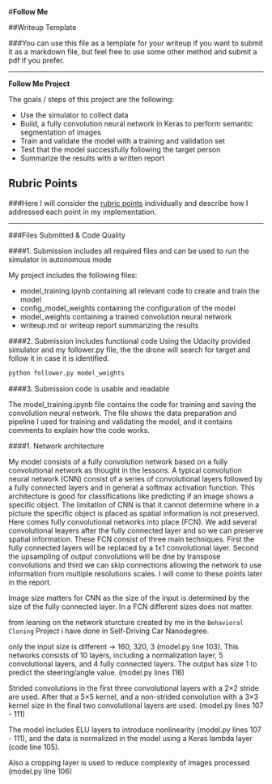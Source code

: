 #**Follow Me** 

##Writeup Template

###You can use this file as a template for your writeup if you want to submit it as a markdown file, but feel free to use some other method and submit a pdf if you prefer.

---

**Follow Me Project**

The goals / steps of this project are the following:
* Use the simulator to collect data
* Build, a fully convolution neural network in Keras to perform semantic segmentation of images
* Train and validate the model with a training and validation set
* Test that the model successfully following the target person
* Summarize the results with a written report


[//]: # (Image References)

[image1]: ./examples/cnn-architecture.png "Model Visualization"

## Rubric Points
###Here I will consider the [rubric points](https://review.udacity.com/#!/rubrics/1155/view) individually and describe how I addressed each point in my implementation.  

---
###Files Submitted & Code Quality

####1. Submission includes all required files and can be used to run the simulator in autonomous mode

My project includes the following files:
* model_training.ipynb containing all relevant code to create and train the model
* config_model_weights containing the configuration of the model
* model_weights containing a trained convolution neural network 
* writeup.md or writeup report summarizing the results

####2. Submission includes functional code
Using the Udacity provided simulator and my follower.py file, the the drone will search for target and follow it in case it is identified. 
```sh
python follower.py model_weights
```

####3. Submission code is usable and readable

The model_training.ipynb file contains the code for training and saving the convolution neural network. The file shows the data preparation and pipeline I used for training and validating the model, and it contains comments to explain how the code works.


####1. Network architecture

My model consists of a fully convolution network based on a fully convolutional network as thought in the lessons. A typical convolution neural network (CNN) consist of a series of convolutional layers followed by a fully connected layers and in general a softmax activation function. This architecture is good for classifications like predicting if an image shows a specific object. The limitation of CNN is that it cannot determine where in a picture the specific object is placed as spatial information is not preserved.
Here comes fully convolutional networks into place (FCN). We add several convolutional leayers after the fully connected layer and so we can preserve spatial information. These FCN consist of three main techniques. First the fully connected layers will be replaced by a 1x1 convolutional layer. Second the upsampling of output convolutions will be dne by transpose convolutions and third we can skip connections allowing the network to use information from multiple resolutions scales. I will come to these points later in the report.





Image size matters for CNN as the size of the input is determined by the size of the fully connected layer. In a FCN different sizes does not matter.




from leaning on the network sturcture created by me in the `Behavioral Cloning` Project i have done in Self-Driving Car Nanodegree.





only the input size is different -> 160, 320, 3 (model.py line 103).
This networks consists of 10 layers, including a normalization layer, 5 convolutional layers, and 4 fully connected layers.
The output has size 1 to predict the steering/angle value. (model.py lines 116)

Strided convolutions in the first three convolutional layers with a 2×2 stride are used. After that  a 5×5 kernel, and a non-strided convolution with a 3×3 kernel size in the final two convolutional layers are used. (model.py lines 107 - 111)

The model includes ELU layers to introduce nonlinearity (model.py lines 107 - 111), and the data is normalized in the model using a Keras lambda layer (code line 105).

Also a cropping layer is used to reduce complexity of images processed (model.py line 106)


